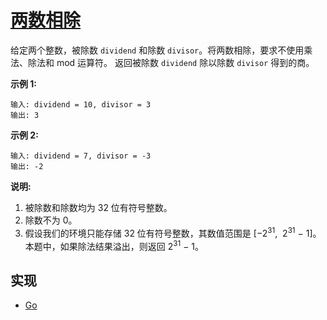 # [两数相除](https://leetcode-cn.com/problems/divide-two-integers/description/)

给定两个整数，被除数 `dividend` 和除数 `divisor`。将两数相除，要求不使用乘法、除法和 mod 运算符。
返回被除数 `dividend` 除以除数 `divisor` 得到的商。

**示例 1:**

```
输入: dividend = 10, divisor = 3
输出: 3
```

**示例 2:**

```
输入: dividend = 7, divisor = -3
输出: -2
```

**说明:**

1. 被除数和除数均为 32 位有符号整数。
2. 除数不为 0。
3. 假设我们的环境只能存储 32 位有符号整数，其数值范围是 [−2<sup>31</sup>,  2<sup>31</sup> − 1]。本题中，如果除法结果溢出，则返回 2<sup>31</sup> − 1。

## 实现

- [Go](https://github.com/pojozhang/playground/blob/master/solutions/go/src/playground/algorithm/divide_two_integers.go)
